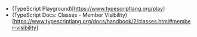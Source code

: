 - (TypeScript Playground)[https://www.typescriptlang.org/play]
- (TypeScript Docs: Classes - Member Visibility)[https://www.typescriptlang.org/docs/handbook/2/classes.html#member-visibility]
